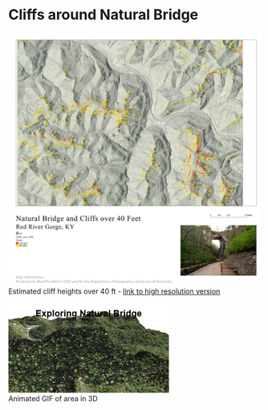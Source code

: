 # Cliffs around Natural Bridge

![Estimated cliff heights over 40 ft](rrg_natural_bridge.jpg)    
Estimated cliff heights over 40 ft - [link to high resolution version](rrg_natural_bridge_hi_res.jpg)

![Animated GIF of area in 3D](L7_animation.gif)     
Animated GIF of area in 3D